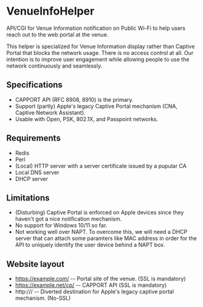# VenueInfoHelper
API/CGI for Venue Information notification on Public Wi-Fi to help users reach out to the web portal at the venue.

This helper is specialized for Venue Information display rather than Captive Portal that blocks the network usage. There is no access control at all. Our intention is to improve user engagement while allowing people to use the network continuously and seamlessly.

## Specifications
- CAPPORT API (RFC 8908, 8910) is the primary.
- Support (partly) Apple's legacy Captive Portal mechanism (CNA, Captive Network Assistant).
- Usable with Open, PSK, 802.1X, and Passpoint networks.

## Requirements
- Redis
- Perl
- (Local) HTTP server with a server certificate issued by a pupular CA
- Local DNS server
- DHCP server

## Limitations
- (Disturbing) Captive Portal is enforced on Apple devices since they haven't got a nice notification mechanism.
- No support for Windows 10/11 so far.
- Not working well over NAPT. To overcome this, we will need a DHCP server that can attach some paramters like MAC address in order for the API to uniquely identify the user device behind a NAPT box.

## Website layout
- https://example.com/ -- Portal site of the venue. (SSL is mandatory)
- https://example.net/cp/ -- CAPPORT API (SSL is mandatory)
- http://<local IP address>/ -- Diverted destination for Apple's legacy captive portal mechanism. (No-SSL)

